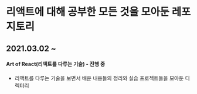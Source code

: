 # 리액트에 대해 공부한 모든 것을 모아둔 레포지토리

## 2021.03.02 ~

#### Art of React(리액트를 다루는 기술) - 진행 중

- 리액트를 다루는 기술을 보면서 배운 내용들의 정리와 실습 프로젝트들을 모아둔 디렉터리




